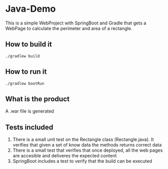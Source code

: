 # Java-Demo

This is a simple WebProject with SpringBoot and Gradle that gets a WebPage to calculate the perimeter and area of a rectangle.

## How to build it

`./gradlew build`

## How to run it

`./gradlew bootRun`

## What is the product

A .war file is generated

## Tests included

1. There is a small unit test on the Rectangle class (Rectangle.java). It verifies that given a set of know data the methods returns correct data
2. There is a small test that verifies that once deployed, all the web pages are accesible and deliveres the expected content
3. SpringBoot includes a test to verify that the build can be executed


